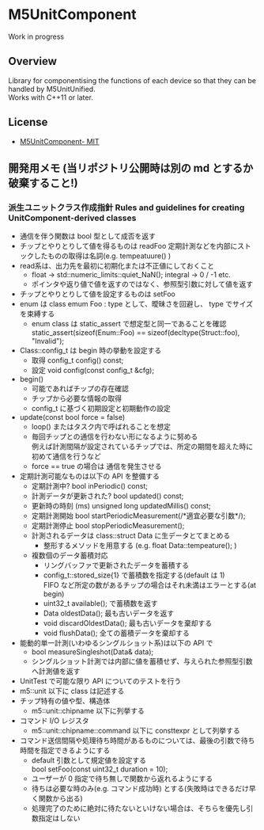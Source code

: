 # M5UnitComponent

Work in progress

## Overview

Library for componentising the functions of each device so that they can be handled by M5UnitUnified.  
Works with C++11 or later.

## License

- [M5UnitComponent- MIT](LICENSE)







## 開発用メモ (当リポジトリ公開時は別の md とするか破棄すること!)
### 派生ユニットクラス作成指針 Rules and guidelines for creating UnitComponent-derived classes
- 通信を伴う関数は bool 型として成否を返す
- チップとやりとりして値を得るものは readFoo 定期計測などを内部にストックしたものの取得は名詞(e.g. tempeatuure() )
- read系は、出力先を最初に初期化または不正値にしておくこと  
	- float -> std::numeric_limits<float>::quiet_NaN(); integral -> 0 / -1 etc.
  - ポインタや返り値で値を返すのではなく、参照型引数に対して値を返す
- チップとやりとりして値を設定するものは setFoo
- enum は class emum Foo : type として、曖昧さを回避し、 type でサイズを束縛する
  - enum class は static_assert で想定型と同一であることを確認  
    static_assert(sizeof(Enum::Foo) == sizeof(decltype(Struct::foo), "Invalid");
- Class::config_t は begin 時の挙動を設定する
  - 取得 config_t config() const;
  - 設定 void config(const config_t &cfg);
- begin()
  - 可能であればチップの存在確認
  - チップから必要な情報の取得
  - config_t に基づく初期設定と初期動作の設定
- update(const bool force = false)
  - loop() またはタスク内で呼ばれることを想定
  - 毎回チップとの通信を行わない形になるように努める  
    例えば計測間隔が設定されているチップでは、所定の期間を超えた時に初めて通信を行うなど
  - force == true の場合は 通信を発生させる
- 定期計測可能なものは以下の API を整備する
  - 定期計測中?  bool inPeriodic() const;
  - 計測データが更新された?  bool updated() const;
  - 更新時の時刻 (ms) unsigned long updatedMillis() const;
  - 定期計測開始 bool startPeriodicMeasurement(/\*適宜必要な引数\*/);
  - 定期計測停止 bool stopPeriodicMeasurement();
  - 計測されるデータは class::struct Data に生データとてまとめる
    - 整形するメソッドを用意する (e.g. float Data::tempeature(); )
  - 複数個のデータ蓄積対応
    - リングバッファで更新されたデータを蓄積する
	- config_t::stored_size{1} で蓄積数を指定する(default は 1)  
	  FIFO など所定の数があるチップの場合はそれ未満はエラーとする(at begin)
	- uint32_t available(); で蓄積数を返す
	- Data oldestData(); 最も古いデータを返す
	- void discardOldestData(); 最も古いデータを棄却する
	- void flushData(); 全ての蓄積データを棄却する
- 能動的単一計測(いわゆるシングルショット系)は以下の API で
  - bool measureSingleshot(Data& data);
  - シングルショット計測では内部に値を蓄積せず、与えられた参照型引数へ計測値を返す
- UnitTest で可能な限り API についてのテストを行う
- m5::unit 以下に class は記述する
- チップ特有の値や型、構造体
  - m5::unit::chipname 以下に列挙する
- コマンド I/O レジスタ
  - m5::unit::chipname::command 以下に consttexpr として列挙する
- コマンド送信間隔や処理待ち時間があるものについては、最後の引数で待ち時間を指定できるようにする
  - default 引数として規定値を設定する  
    bool setFoo(const uint32_t duration = 10);
  - ユーザーが 0 指定で待ち無しで関数から返れるようにする
  - 待ちは必要な時のみ(e.g. コマンド成功時) とする(失敗時はできるだけ早く関数から出る)
  - 処理完了のために絶対に待たないといけない場合は、そちらを優先し引数指定はしない
